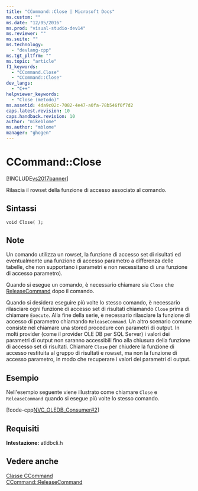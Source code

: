 ```yaml
---
title: "CCommand::Close | Microsoft Docs"
ms.custom: ""
ms.date: "12/05/2016"
ms.prod: "visual-studio-dev14"
ms.reviewer: ""
ms.suite: ""
ms.technology: 
  - "devlang-cpp"
ms.tgt_pltfrm: ""
ms.topic: "article"
f1_keywords: 
  - "CCommand.Close"
  - "CCommand::Close"
dev_langs: 
  - "C++"
helpviewer_keywords: 
  - "Close (metodo)"
ms.assetid: 4da9c02c-7082-4e47-a0fa-78b546f0f7d2
caps.latest.revision: 10
caps.handback.revision: 10
author: "mikeblome"
ms.author: "mblome"
manager: "ghogen"
---
```

# CCommand::Close
[!INCLUDE[vs2017banner](../../assembler/inline/includes/vs2017banner.md)]

Rilascia il rowset della funzione di accesso associato al comando.  
  
## Sintassi  
  
```  
void Close( );  
```  
  
## Note  
 Un comando utilizza un rowset, la funzione di accesso set di risultati ed eventualmente una funzione di accesso parametro a differenza delle tabelle, che non supportano i parametri e non necessitano di una funzione di accesso parametro\).  
  
 Quando si esegue un comando, è necessario chiamare sia `Close` che [ReleaseCommand](../../data/oledb/ccommand-releasecommand.md) dopo il comando.  
  
 Quando si desidera eseguire più volte lo stesso comando, è necessario rilasciare ogni funzione di accesso set di risultati chiamando `Close` prima di chiamare `Execute`.  Alla fine della serie, è necessario rilasciare la funzione di accesso di parametro chiamando `ReleaseCommand`.  Un altro scenario comune consiste nel chiamare una stored procedure con parametri di output.  In molti provider \(come il provider OLE DB per SQL Server\) i valori dei parametri di output non saranno accessibili fino alla chiusura della funzione di accesso set di risultati.  Chiamare `Close` per chiudere la funzione di accesso restituita al gruppo di risultati e rowset, ma non la funzione di accesso parametro, in modo che recuperare i valori dei parametri di output.  
  
## Esempio  
 Nell'esempio seguente viene illustrato come chiamare `Close` e `ReleaseCommand` quando si esegue più volte lo stesso comando.  
  
 [!code-cpp[NVC_OLEDB_Consumer#2](../../data/oledb/codesnippet/CPP/ccommand-close_1.cpp)]  
  
## Requisiti  
 **Intestazione:** atldbcli.h  
  
## Vedere anche  
 [Classe CCommand](../../data/oledb/ccommand-class.md)   
 [CCommand::ReleaseCommand](../../data/oledb/ccommand-releasecommand.md)